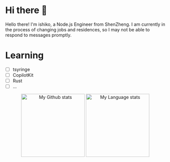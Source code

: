 
# Hi there 👋
Hello there! I'm ishiko, a Node.js Engineer from ShenZheng. I am currently in the process of changing jobs and residences, so I may not be able to respond to messages promptly.

# Learning
- [ ] tsyringe
- [ ] CopilotKit
- [ ] Rust
- [ ] ...

<div align="center"> 
  <img 
    src="https://github-readme-stats-git-master-airopis-projects.vercel.app/api?username=ishiko732&show_icons=true&count_private=true&theme=transparent&role=OWNER,COLLABORATOR&show=reviews"
    alt="My Github stats"
    height="200"
  />
  <img 
    src="https://github-readme-stats-git-master-airopis-projects.vercel.app/api/top-langs/?username=ishiko732&show_icons=true&theme=transparent&layout=donut&hide=javascript,java,html,css,vhdl,scss&show=review&role=OWNER,COLLABORATOR"
    alt="My Language stats"
    height="200"
  />
</div>
